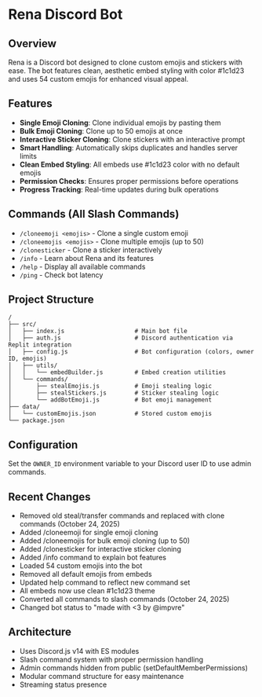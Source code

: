 # Rena Discord Bot

## Overview
Rena is a Discord bot designed to clone custom emojis and stickers with ease. The bot features clean, aesthetic embed styling with color #1c1d23 and uses 54 custom emojis for enhanced visual appeal.

## Features
- **Single Emoji Cloning**: Clone individual emojis by pasting them
- **Bulk Emoji Cloning**: Clone up to 50 emojis at once
- **Interactive Sticker Cloning**: Clone stickers with an interactive prompt
- **Smart Handling**: Automatically skips duplicates and handles server limits
- **Clean Embed Styling**: All embeds use #1c1d23 color with no default emojis
- **Permission Checks**: Ensures proper permissions before operations
- **Progress Tracking**: Real-time updates during bulk operations

## Commands (All Slash Commands)
- `/cloneemoji <emojis>` - Clone a single custom emoji
- `/cloneemojis <emojis>` - Clone multiple emojis (up to 50)
- `/clonesticker` - Clone a sticker interactively
- `/info` - Learn about Rena and its features
- `/help` - Display all available commands
- `/ping` - Check bot latency

## Project Structure
```
/
├── src/
│   ├── index.js                    # Main bot file
│   ├── auth.js                     # Discord authentication via Replit integration
│   ├── config.js                   # Bot configuration (colors, owner ID, emojis)
│   ├── utils/
│   │   └── embedBuilder.js         # Embed creation utilities
│   └── commands/
│       ├── stealEmojis.js          # Emoji stealing logic
│       ├── stealStickers.js        # Sticker stealing logic
│       └── addBotEmoji.js          # Bot emoji management
├── data/
│   └── customEmojis.json           # Stored custom emojis
└── package.json
```

## Configuration
Set the `OWNER_ID` environment variable to your Discord user ID to use admin commands.

## Recent Changes
- Removed old steal/transfer commands and replaced with clone commands (October 24, 2025)
- Added /cloneemoji for single emoji cloning
- Added /cloneemojis for bulk emoji cloning (up to 50)
- Added /clonesticker for interactive sticker cloning
- Added /info command to explain bot features
- Loaded 54 custom emojis into the bot
- Removed all default emojis from embeds
- Updated help command to reflect new command set
- All embeds now use clean #1c1d23 theme
- Converted all commands to slash commands (October 24, 2025)
- Changed bot status to "made with <3 by @impvre"

## Architecture
- Uses Discord.js v14 with ES modules
- Slash command system with proper permission handling
- Admin commands hidden from public (setDefaultMemberPermissions)
- Modular command structure for easy maintenance
- Streaming status presence
